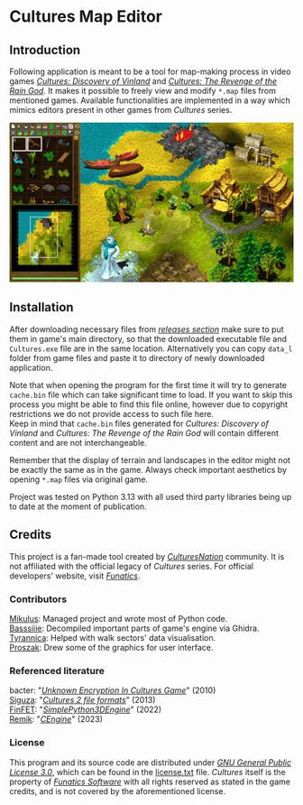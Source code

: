 # Cultures Map Editor

## Introduction

Following application is meant to be a tool for map-making process in video
games  [*Cultures: Discovery of Vinland*](https://www.gog.com/en/game/cultures_12)
and [*Cultures: The Revenge of the Rain God*](https://www.mobygames.com/game/6100/cultures-die-rache-des-regengottes/).
It makes it possible to freely view and modify `*.map` files from 
mentioned games. Available functionalities are implemented in a way which
mimics editors present in other games from *Cultures* series.

![example](assets/readme/example.png)

## Installation

After downloading necessary files from [*releases section*](https://github.com/Mikulus6/Cultures-map-editor/releases)
make sure to put them in game's main directory, so that the downloaded
executable file and `Cultures.exe` file are in the same location.
Alternatively you can copy `data_l` folder from game files and paste it to
directory of newly downloaded application.

Note that when opening the program for the first time it will try to generate
`cache.bin` file which can take significant time to load. If you  want to skip
this process you might be able to find this file online, however due to
copyright restrictions we do not provide access to such file here.  
Keep in mind that `cache.bin` files generated for *Cultures: Discovery of
Vinland* and *Cultures: The Revenge of the Rain God* will contain different
content and are not interchangeable.

Remember that the display of terrain and landscapes in the editor might not be
exactly the same as in the game. Always check important aesthetics by opening
`*.map` files via original game.

Project was tested on Python 3.13 with all used third party
libraries being up to date at the moment of publication.

## Credits

This project is a fan-made tool created by [*CulturesNation*](https://culturesnation.pl/)
community. It is not affiliated with the official legacy of *Cultures* series.
For official developers' website, visit [*Funatics*](https://www.funatics.de/).

### Contributors

[Mikulus](https://github.com/Mikulus6): Managed project and wrote most of Python code.  
[Basssiiie](https://github.com/Basssiiie): Decompiled important parts of game's engine via Ghidra.  
[Tyrannica](https://github.com/ARKAMENTOR): Helped with walk sectors' data visualisation.  
[Proszak](https://www.facebook.com/PigmentDesignStudio): Drew some of the graphics for user interface.

### Referenced literature

bacter: "[*Unknown Encryption In Cultures Game*](https://web.archive.org/web/20210724220815/https://forum.xentax.com/viewtopic.php?t=3711)" (2010)  
[Siguza](https://github.com/Siguza): "[*Cultures 2 file formats*](https://web.archive.org/web/20210724220815/https://forum.xentax.com/viewtopic.php?t=10705)" (2013)  
[FinFET](https://github.com/FinFetChannel): "[*SimplePython3DEngine*](https://github.com/FinFetChannel/SimplePython3DEngine)" (2022)  
[Remik](https://github.com/kamil0495): "[*CEngine*](https://github.com/kamil0495/CEngine)" (2023)

### License

This program and its source code are distributed under [*GNU General Public License 3.0*](https://www.gnu.org/licenses/gpl-3.0.txt),
which can be found in the [license.txt](license.txt) file. *Cultures* itself
is the property of [*Funatics Software*](https://www.funatics.de/) with all
rights reserved as stated in the game credits, and is not covered by the
aforementioned license.